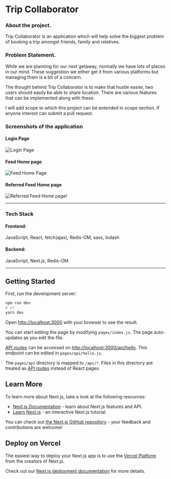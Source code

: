 # Trip Collaborator

### About the project.
Trip Collaborator is an application which will help solve the biggest problem of booking a trip amongst friends, family and relatives.

### Problem Statement.

While we are planning for our next getaway, normally we have lots of places in our mind. These suggestion we either get it from various  platforms but managing them is a bit of a concern.

The thought behind Trip Collaborator is to make that hustle easier, two users should easily be able to share location. There are various features that can be implemented along with these.

I will add scope to which this project can be extended in scope section. If anyone interest can submit a pull request.

### Screenshots of the application
#### Login Page

![Login Page](https://dev-to-uploads.s3.amazonaws.com/uploads/articles/q8h2kir57sjiwlhewxpp.png)

#### Feed Home page

![Feed Home Page](https://dev-to-uploads.s3.amazonaws.com/uploads/articles/oo1v6vokxfh43xp436gf.png)

#### Referred Feed Home page

![Referred Feed Home page!](https://dev-to-uploads.s3.amazonaws.com/uploads/articles/4ky8cnk772nkm3vqhy42.png)

---

### Tech Stack
#### Frontend:
JavaScript, React, fetch(ajax), Redis-OM, sass, lodash
#### Backend: 
JavaScript, Next.js, Redis-OM

---







## Getting Started

First, run the development server:

```bash
npm run dev
# or
yarn dev
```

Open [http://localhost:3000](http://localhost:3000) with your browser to see the result.

You can start editing the page by modifying `pages/index.js`. The page auto-updates as you edit the file.

[API routes](https://nextjs.org/docs/api-routes/introduction) can be accessed on [http://localhost:3000/api/hello](http://localhost:3000/api/hello). This endpoint can be edited in `pages/api/hello.js`.

The `pages/api` directory is mapped to `/api/*`. Files in this directory are treated as [API routes](https://nextjs.org/docs/api-routes/introduction) instead of React pages.

## Learn More

To learn more about Next.js, take a look at the following resources:

- [Next.js Documentation](https://nextjs.org/docs) - learn about Next.js features and API.
- [Learn Next.js](https://nextjs.org/learn) - an interactive Next.js tutorial.

You can check out [the Next.js GitHub repository](https://github.com/vercel/next.js/) - your feedback and contributions are welcome!

## Deploy on Vercel

The easiest way to deploy your Next.js app is to use the [Vercel Platform](https://vercel.com/new?utm_medium=default-template&filter=next.js&utm_source=create-next-app&utm_campaign=create-next-app-readme) from the creators of Next.js.

Check out our [Next.js deployment documentation](https://nextjs.org/docs/deployment) for more details.
